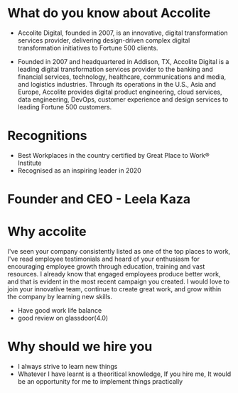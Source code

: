 # What do you know about Accolite
* Accolite Digital, founded in 2007, is an innovative, digital transformation services provider, delivering design-driven complex digital transformation initiatives to Fortune 500 clients.


* Founded in 2007 and headquartered in Addison, TX, Accolite Digital is a leading digital transformation services provider to the banking and financial services, technology, healthcare, communications and media, and logistics industries. Through its operations in the U.S., Asia and Europe, Accolite provides digital product engineering, cloud services, data engineering, DevOps, customer experience and design services to leading Fortune 500 customers.


# Recognitions
* Best Workplaces in the country certified by Great Place to Work® Institute
* Recognised as an inspiring leader in 2020

# Founder and CEO - Leela Kaza

# Why accolite
I've seen your company consistently listed as one of the top places to work, I've read employee testimonials and heard of your enthusiasm for encouraging employee growth through education, training and vast resources. I already know that engaged employees produce better work, and that is evident in the most recent campaign you created. I would love to join your innovative team, continue to create great work, and grow within the company by learning new skills.
* Have good work life balance
* good review on glassdoor(4.0)

# Why should we hire you
* I always strive to learn new things
* Whatever I have learnt is a theoritical knowledge, If you hire me, It would be an opportunity for me to implement things practically
